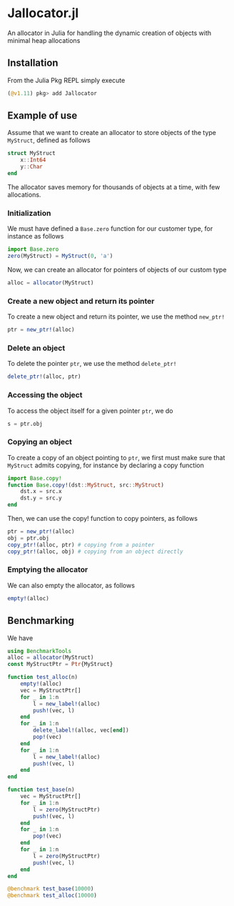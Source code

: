 # Jallocator.jl
An allocator in Julia for handling the dynamic creation of objects with minimal heap allocations

## Installation
From the Julia Pkg REPL simply execute
```julia
(@v1.11) pkg> add Jallocator
```

## Example of use
Assume that we want to create an allocator to store objects of the type `MyStruct`, defined as follows
```julia
struct MyStruct
    x::Int64
    y::Char
end
```
The allocator saves memory for thousands of objects at a time, with few allocations.

### Initialization
We must have defined a `Base.zero` function for our customer type, for instance as follows
```julia
import Base.zero
zero(MyStruct) = MyStruct(0, 'a')
```
Now, we can create an allocator for pointers of objects of our custom type
```julia
alloc = allocator(MyStruct)
```
### Create a new object and return its pointer
To create a new object and return its pointer, we use the method `new_ptr!`
```julia
ptr = new_ptr!(alloc)
```
### Delete an object
To delete the pointer `ptr`, we use the method `delete_ptr!`
```julia
delete_ptr!(alloc, ptr)
```
### Accessing the object
To access the object itself for a given pointer `ptr`, we do
```julia
s = ptr.obj
```
### Copying an object
To create a copy of an object pointing to `ptr`, we first must make sure that `MyStruct` admits copying, for instance by declaring a copy function
```julia
import Base.copy!
function Base.copy!(dst::MyStruct, src::MyStruct)
    dst.x = src.x
    dst.y = src.y
end
```
Then, we can use the copy! function to copy pointers, as follows
```julia
ptr = new_ptr!(alloc)
obj = ptr.obj
copy_ptr!(alloc, ptr) # copying from a pointer 
copy_ptr!(alloc, obj) # copying from an object directly 
 ```
### Emptying the allocator
We can also empty the allocator, as follows
```julia
empty!(alloc)
```

## Benchmarking
We have 
```julia
using BenchmarkTools
alloc = allocator(MyStruct)
const MyStructPtr = Ptr{MyStruct}

function test_alloc(n)
    empty!(alloc)
    vec = MyStructPtr[]
    for _ in 1:n
        l = new_label!(alloc)
        push!(vec, l)
    end
    for _ in 1:n
        delete_label!(alloc, vec[end])
        pop!(vec)
    end
    for _ in 1:n
        l = new_label!(alloc)
        push!(vec, l)
    end
end

function test_base(n)
    vec = MyStructPtr[]
    for _ in 1:n
        l = zero(MyStructPtr)
        push!(vec, l)
    end
    for _ in 1:n
        pop!(vec)
    end
    for _ in 1:n
        l = zero(MyStructPtr)
        push!(vec, l)
    end
end

@benchmark test_base(10000)
@benchmark test_alloc(10000)
```